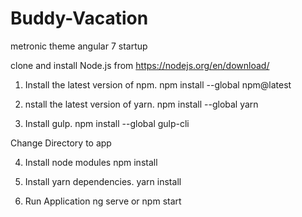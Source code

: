 # Buddy-Vacation
metronic theme angular 7 startup

clone and install Node.js from https://nodejs.org/en/download/

1) Install the latest version of npm. 
  npm install --global npm@latest
  
2) nstall the latest version of yarn. 
  npm install --global yarn

3) Install gulp. 
  npm install --global gulp-cli
  
  Change Directory to app
  
4) Install node modules
    npm install
    
5) Install yarn dependencies.
  yarn install 
  
6) Run Application 
   ng serve or npm start

